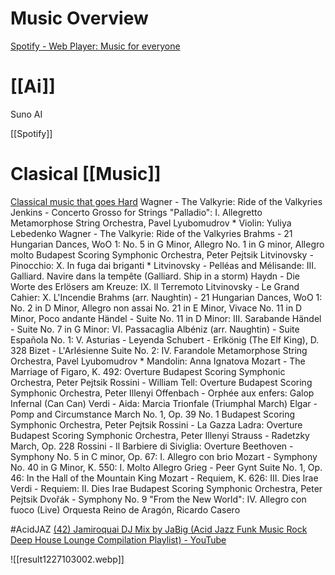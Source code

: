 
# Music Overview
[Spotify - Web Player: Music for everyone](https://open.spotify.com/)



# [[Ai]]
 Suno AI



[[Spotify]]





# Clasical [[Music]] 
[Classical music that goes Hard](https://www.youtube.com/watch?v=jKL2vCGdkuE)
Wagner - The Valkyrie: Ride of the Valkyries
Jenkins - Concerto Grosso for Strings "Palladio": I. Allegretto
Metamorphose String Orchestra, Pavel Lyubomudrov * Violin: Yuliya Lebedenko
Wagner - The Valkyrie: Ride of the Valkyries Brahms - 21 Hungarian Dances, WoO 1:
No. 5 in G Minor, Allegro
No. 1 in G minor, Allegro molto Budapest Scoring Symphonic Orchestra, Peter Pejtsik
Litvinovsky - Pinocchio: X. In fuga dai briganti *
Litvinovsky - Pelléas and Mélisande: III. Galliard. Navire dans la tempête (Galliard. Ship in a storm)
Haydn - Die Worte des Erlösers am Kreuze: IX. Il Terremoto
Litvinovsky - Le Grand Cahier: X. L'Incendie Brahms (arr. Naughtin) - 21 Hungarian Dances, WoO 1:
No. 2 in D Minor, Allegro non assai
No. 21 in E Minor, Vivace
No. 11 in D Minor, Poco andante
Händel - Suite No. 11 in D Minor: III. Sarabande
Händel - Suite No. 7 in G Minor: VI. Passacaglia
Albéniz (arr. Naughtin) - Suite Española No. 1: V. Asturias - Leyenda
Schubert - Erlkönig (The Elf King), D. 328
Bizet - L'Arlésienne Suite No. 2: IV. Farandole Metamorphose String Orchestra, Pavel Lyubomudrov * Mandolin: Anna Ignatova
Mozart - The Marriage of Figaro, K. 492: Overture Budapest Scoring Symphonic Orchestra, Peter Pejtsik
Rossini - William Tell: Overture Budapest Scoring Symphonic Orchestra, Peter Illenyi
Offenbach - Orphée aux enfers: Galop Infernal (Can Can)
Verdi - Aida: Marcia Trionfale (Triumphal March)
Elgar - Pomp and Circumstance March No. 1, Op. 39 No. 1 Budapest Scoring Symphonic Orchestra, Peter Pejtsik
Rossini - La Gazza Ladra: Overture Budapest Scoring Symphonic Orchestra, Peter Illenyi
Strauss - Radetzky March, Op. 228
Rossini - Il Barbiere di Siviglia: Overture
Beethoven - Symphony No. 5 in C minor, Op. 67: I. Allegro con brio
Mozart - Symphony No. 40 in G Minor, K. 550: I. Molto Allegro
Grieg - Peer Gynt Suite No. 1, Op. 46: In the Hall of the Mountain King
Mozart - Requiem, K. 626: III. Dies Irae
Verdi - Requiem: II. Dies Irae Budapest Scoring Symphonic Orchestra, Peter Pejtsik
Dvořák - Symphony No. 9 "From the New World": IV. Allegro con fuoco (Live) Orquesta Reino de Aragón, Ricardo Casero





#AcidJAZ
[(42) Jamiroquai DJ Mix by JaBig (Acid Jazz Funk Music Rock Deep House Lounge Compilation Playlist) - YouTube](https://www.youtube.com/watch?v=ES5lFNvbFBs)









![[result1227103002.webp]]